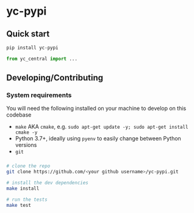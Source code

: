 # yc-pypi

## Quick start

```bash
pip install yc-pypi
```

```python
from yc_central import ...
```

## Developing/Contributing

### System requirements

You will need the following installed on your machine to develop on this codebase

- `make` AKA `cmake`, e.g. `sudo apt-get update -y; sudo apt-get install cmake -y`
- Python 3.7+, ideally using `pyenv` to easily change between Python versions
- `git`

### 

```bash
# clone the repo
git clone https://github.com/<your github username>/yc-pypi.git

# install the dev dependencies
make install

# run the tests
make test
```
